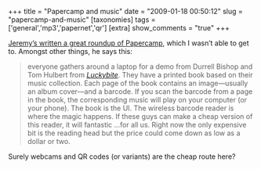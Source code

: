 +++
title = "Papercamp and music"
date = "2009-01-18 00:50:12"
slug = "papercamp-and-music"
[taxonomies]
tags = ['general','mp3','papernet','qr']
[extra]
show_comments = "true"
+++

[Jeremy’s written a great roundup of Papercamp](http://adactio.com/journal/1546/), which I wasn’t able to get to. Amongst other things, he says this:

> everyone gathers around a laptop for a demo from Durrell Bishop and Tom Hulbert from <cite>[Luckybite](http://www.luckybite.co.uk/)</cite>. They have a printed book based on their music collection. Each page of the book contains an image—usually an album cover—and a barcode. If you scan the barcode from a page in the book, the corresponding music will play on your computer (or your phone). The book is the <abbr>UI</abbr>. The wireless barcode reader is where the magic happens. If these guys can make a cheap version of this reader, it will fantastic …for all us. Right now the only expensive bit is the reading head but the price could come down as low as a dollar or two.

Surely webcams and QR codes (or variants) are the cheap route here?
